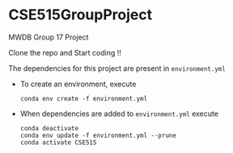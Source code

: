 # CSE515GroupProject
MWDB Group 17 Project

Clone the repo and Start coding !!

The dependencies for this project are present in `environment.yml`



* To create an environment, execute
    ```shell script
    conda env create -f environment.yml 
    ```
 * When dependencies are added to `environment.yml` execute
    ```shell script
    conda deactivate
    conda env update -f environment.yml --prune
    conda activate CSE515
    ```